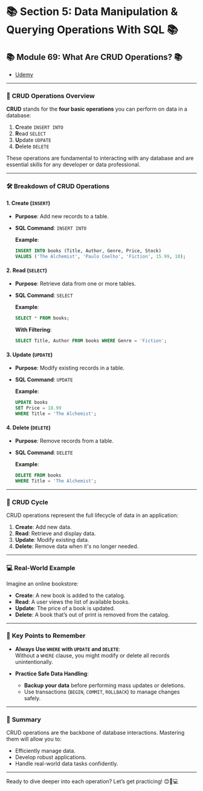 # 📚 **Section 5: Data Manipulation & Querying Operations With SQL** 📚

## 📚 **Module 69: What Are CRUD Operations?** 📚

- [Udemy](https://www.udemy.com/course/sql-the-complete-developers-guide-mysql-postgresql/learn/lecture/28701308#overview)

---

### 🚀 **CRUD Operations Overview**

**CRUD** stands for the **four basic operations** you can perform on data in a database:

1. **C**reate `INSERT INTO`
2. **R**ead `SELECT`
3. **U**pdate `UDPATE`
4. **D**elete `DELETE`

These operations are fundamental to interacting with any database and are essential skills for any developer or data professional.

---

### 🛠️ **Breakdown of CRUD Operations**

#### 1. **Create (`INSERT`)**

- **Purpose**: Add new records to a table.
- **SQL Command**: `INSERT INTO`

  **Example**:

  ```sql
  INSERT INTO books (Title, Author, Genre, Price, Stock)
  VALUES ('The Alchemist', 'Paulo Coelho', 'Fiction', 15.99, 10);
  ```

#### 2. **Read (`SELECT`)**

- **Purpose**: Retrieve data from one or more tables.
- **SQL Command**: `SELECT`

  **Example**:

  ```sql
  SELECT * FROM books;
  ```

  **With Filtering**:

  ```sql
  SELECT Title, Author FROM books WHERE Genre = 'Fiction';
  ```

#### 3. **Update (`UPDATE`)**

- **Purpose**: Modify existing records in a table.
- **SQL Command**: `UPDATE`

  **Example**:

  ```sql
  UPDATE books
  SET Price = 18.99
  WHERE Title = 'The Alchemist';
  ```

#### 4. **Delete (`DELETE`)**

- **Purpose**: Remove records from a table.
- **SQL Command**: `DELETE`

  **Example**:

  ```sql
  DELETE FROM books
  WHERE Title = 'The Alchemist';
  ```

---

### 🔄 **CRUD Cycle**

CRUD operations represent the full lifecycle of data in an application:

1. **Create**: Add new data.
2. **Read**: Retrieve and display data.
3. **Update**: Modify existing data.
4. **Delete**: Remove data when it's no longer needed.

---

### 💻 **Real-World Example**

Imagine an online bookstore:

- **Create**: A new book is added to the catalog.
- **Read**: A user views the list of available books.
- **Update**: The price of a book is updated.
- **Delete**: A book that’s out of print is removed from the catalog.

---

### 📝 **Key Points to Remember**

- **Always Use `WHERE` with `UPDATE` and `DELETE`**:  
  Without a `WHERE` clause, you might modify or delete all records unintentionally.

- **Practice Safe Data Handling**:
  - **Backup your data** before performing mass updates or deletions.
  - Use transactions (`BEGIN`, `COMMIT`, `ROLLBACK`) to manage changes safely.

---

### 🌟 **Summary**

CRUD operations are the backbone of database interactions. Mastering them will allow you to:

- Efficiently manage data.
- Develop robust applications.
- Handle real-world data tasks confidently.

---

Ready to dive deeper into each operation? Let’s get practicing! 😊🚀💻
